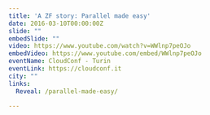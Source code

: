 ```yaml
---
title: 'A ZF story: Parallel made easy'
date: 2016-03-10T00:00:00Z
slide: ""
embedSlide: ""
video: https://www.youtube.com/watch?v=WWlnp7peOJo
embedVideo: https://www.youtube.com/embed/WWlnp7peOJo
eventName: CloudConf - Turin
eventLink: https://cloudconf.it
city: ""
links:
  Reveal: /parallel-made-easy/

---
```

